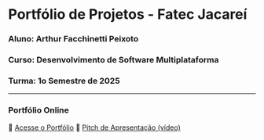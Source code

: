 # Portfólio de Projetos - Fatec Jacareí
### Aluno: Arthur Facchinetti Peixoto
### Curso: Desenvolvimento de Software Multiplataforma
### Turma: 1o Semestre de 2025
 
---

### Portfólio Online  
🔗 [Acesse o Portfólio](https://fatec-jacarei-dsm-portfolio.github.io/ra2581392513011/)
🎤 [Pitch de Apresentação (vídeo)](https://www.youtube.com/watch?v=kuYFkuyg76I)
